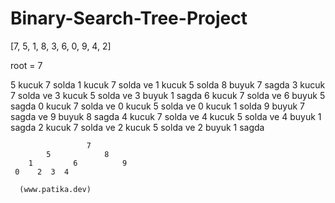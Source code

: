 # Binary-Search-Tree-Project

[7, 5, 1, 8, 3, 6, 0, 9, 4, 2]

root = 7

5 kucuk 7 solda 
1 kucuk 7 solda ve 1 kucuk 5 solda
8 buyuk 7 sagda 
3 kucuk 7 solda ve 3 kucuk 5 solda ve 3 buyuk 1 sagda
6 kucuk 7 solda ve 6 buyuk 5 sagda 
0 kucuk 7 solda ve 0 kucuk 5 solda ve 0 kucuk 1 solda 
9 buyuk 7 sagda ve 9 buyuk 8 sagda
4 kucuk 7 solda ve 4 kucuk 5 solda ve 4 buyuk 1 sagda
2 kucuk 7 solda ve 2 kucuk 5 solda ve 2 buyuk 1 sagda 


                     7
            5            8
        1         6          9
     0    2  3  4 

      (www.patika.dev)
